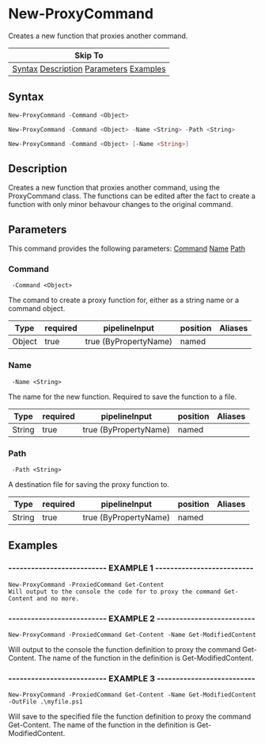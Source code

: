 # New-ProxyCommand

Creates a new function that proxies another command.

|Skip To|
|-------|
|[Syntax](#syntax) [Description](#description) [Parameters](#parameters) [Examples](#examples)|

## Syntax

```powershell
New-ProxyCommand -Command <Object>
```

```powershell
New-ProxyCommand -Command <Object> -Name <String> -Path <String>
```

```powershell
New-ProxyCommand -Command <Object> [-Name <String>]
```

## Description

Creates a new function that proxies another command, using the ProxyCommand class. The functions can be edited after the fact to create a function with only minor behavour changes to the original command.

## Parameters

This command provides the following parameters: [Command](#command) [Name](#name) [Path](#path)

### Command

     -Command <Object>

The comand to create a proxy function for, either as a string name or a command object.

|Type|required|pipelineInput|position|Aliases|
|---|---|---|---|---|
|Object|true|true (ByPropertyName)|named||

### Name

     -Name <String>

The name for the new function. Required to save the function to a file.

|Type|required|pipelineInput|position|Aliases|
|---|---|---|---|---|
|String|true|true (ByPropertyName)|named||

### Path

     -Path <String>

A destination file for saving the proxy function to.

|Type|required|pipelineInput|position|Aliases|
|---|---|---|---|---|
|String|true|true (ByPropertyName)|named||

## Examples

### -------------------------- EXAMPLE 1 --------------------------

    New-ProxyCommand -ProxiedCommand Get-Content
    Will output to the console the code for to proxy the command Get-Content and no more.

### -------------------------- EXAMPLE 2 --------------------------

    New-ProxyCommand -ProxiedCommand Get-Content -Name Get-ModifiedContent

Will output to the console the function definition to proxy the command Get-Content. The name of the function in the definition is Get-ModifiedContent.

### -------------------------- EXAMPLE 3 --------------------------

    New-ProxyCommand -ProxiedCommand Get-Content -Name Get-ModifiedContent -OutFile .\myfile.ps1

Will save to the specified file the function definition to proxy the command Get-Content. The name of the function in the definition is Get-ModifiedContent.

